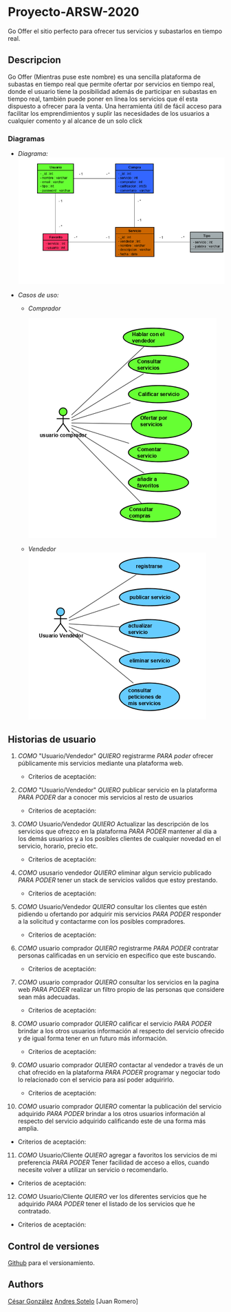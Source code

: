# Proyecto-ARSW-2020

Go Offer el sitio perfecto para ofrecer tus servicios y subastarlos en tiempo real.

## Descripcion

Go Offer (Mientras puse este nombre) es una sencilla plataforma de subastas en tiempo real que permite ofertar por servicios en tiempo real,
donde el usuario tiene la posibilidad además de participar en subastas en tiempo real, también puede poner en línea los servicios que él esta dispuesto a ofrecer para la venta.
Una herramienta útil de fácil acceso para facilitar los emprendimientos y suplir las necesidades de los usuarios a cualquier comento y al alcance de un solo click


### Diagramas
   - *Diagrama:*
	![image](https://github.com/aosfandres/Proyecto-ARSW-2020/blob/master/resources/clases.png)
		
   - *Casos de uso:*
   
      - *Comprador*
      
      	![image](https://github.com/aosfandres/Proyecto-ARSW-2020/blob/master/resources/caso1.png)
			
      - *Vendedor*
	![image](https://github.com/aosfandres/Proyecto-ARSW-2020/blob/master/resources/caso2.png)

## Historias de usuario
1. *COMO* "Usuario/Vendedor"  *QUIERO* registrarme *PARA poder* ofrecer públicamente mis servicios mediante una plataforma web.
   - Criterios de aceptación:
		
2. *COMO* "Usuario/Vendedor"  *QUIERO* publicar servicio en la plataforma *PARA PODER* dar a conocer mis servicios al resto de usuarios 
   - Criterios de aceptación:
	 	
3. *COMO* Usuario/Vendedor *QUIERO*  Actualizar las descripción de los servicios que ofrezco en la plataforma *PARA PODER* mantener al día a los demás usuarios y a los posibles clientes de cualquier novedad en el servicio, horario, precio etc.
   - Criterios de aceptación:
	 
4. *COMO* ususario vendedor *QUIERO* eliminar algun servicio publicado *PARA PODER* tener un stack de servicios validos que estoy prestando.
   - Criterios de aceptación:
	 
5. *COMO* Usuario/Vendedor *QUIERO* consultar los clientes que estén pidiendo u ofertando por adquirir mis servicios *PARA PODER* responder a la solicitud y contactarme con los posibles compradores.
   - Criterios de aceptación:
	 
6. *COMO* usuario comprador *QUIERO* registrarme *PARA PODER* contratar personas calificadas en un servicio en especifico que este buscando.
   - Criterios de aceptación:
	 
7. *COMO* usuario comprador *QUIERO* consultar los servicios en la pagina web *PARA PODER* realizar un filtro propio de las personas que considere sean más adecuadas.
   - Criterios de aceptación:
	 
8. *COMO* usuario comprador *QUIERO* calificar el servicio *PARA PODER* brindar a los otros usuarios información al respecto del servicio ofrecido y de igual forma tener en un futuro más información.
   - Criterios de aceptación:
	 
9. *COMO* usuario comprador *QUIERO* contactar al vendedor a través de un chat ofrecido en la plataforma *PARA PODER* programar y negociar todo lo relacionado con el servicio para así poder adquirirlo.
   - Criterios de aceptación:

10. *COMO* usuario comprador *QUIERO* comentar la publicación del servicio adquirido *PARA PODER* brindar a los otros usuarios información al respecto del servicio adquirido calificando este de una forma más amplia.
   - Criterios de aceptación:

11. *COMO* Usuario/Cliente *QUIERO* agregar a favoritos los servicios de mi preferencia *PARA PODER* Tener facilidad de acceso a ellos, cuando necesite volver a utilizar un servicio o recomendarlo.
   - Criterios de aceptación:

12. *COMO* Usuario/Cliente *QUIERO* ver los diferentes servicios que he adquirido *PARA PODER* tener el listado de los servicios que he contratado.
   - Criterios de aceptación:
	

## Control de versiones 

[Github](https://github.com/) para el versionamiento.

## Authors

[César González](https://github.com/csarssj) 
[Andres Sotelo](https://github.com/aosfandres)
[Juan Romero]
